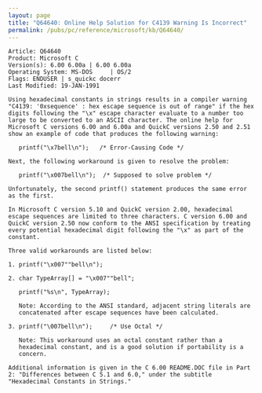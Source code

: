 ```yaml
---
layout: page
title: "Q64640: Online Help Solution for C4139 Warning Is Incorrect"
permalink: /pubs/pc/reference/microsoft/kb/Q64640/
---
```


	Article: Q64640
	Product: Microsoft C
	Version(s): 6.00 6.00a | 6.00 6.00a
	Operating System: MS-DOS     | OS/2
	Flags: ENDUSER | s_quickc docerr
	Last Modified: 19-JAN-1991
	
	Using hexadecimal constants in strings results in a compiler warning
	"C4139: '0xsequence' : hex escape sequence is out of range" if the hex
	digits following the "\x" escape character evaluate to a number too
	large to be converted to an ASCII character. The online help for
	Microsoft C versions 6.00 and 6.00a and QuickC versions 2.50 and 2.51
	show an example of code that produces the following warning:
	
	   printf("\x7bell\n");   /* Error-Causing Code */
	
	Next, the following workaround is given to resolve the problem:
	
	   printf("\x007bell\n");  /* Supposed to solve problem */
	
	Unfortunately, the second printf() statement produces the same error
	as the first.
	
	In Microsoft C version 5.10 and QuickC version 2.00, hexadecimal
	escape sequences are limited to three characters. C version 6.00 and
	QuickC version 2.50 now conform to the ANSI specification by treating
	every potential hexadecimal digit following the "\x" as part of the
	constant.
	
	Three valid workarounds are listed below:
	
	1. printf("\x007""bell\n");
	
	2. char TypeArray[] = "\x007""bell";
	
	   printf("%s\n", TypeArray);
	
	   Note: According to the ANSI standard, adjacent string literals are
	   concatenated after escape sequences have been calculated.
	
	3. printf("\007bell\n");     /* Use Octal */
	
	   Note: This workaround uses an octal constant rather than a
	   hexadecimal constant, and is a good solution if portability is a
	   concern.
	
	Additional information is given in the C 6.00 README.DOC file in Part
	2: "Differences between C 5.1 and 6.0," under the subtitle
	"Hexadecimal Constants in Strings."

